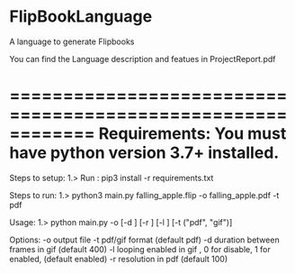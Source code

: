 # FlipBookLanguage
A language to generate Flipbooks

You can find the Language description and featues in ProjectReport.pdf


============================================================
Requirements:
You must have python version 3.7+ installed.
============================================================

Steps to setup:
1.> Run : pip3 install -r requirements.txt

Steps to run:
1.>  python3 main.py falling_apple.flip -o falling_apple.pdf -t pdf

Usage:
1.> python main.py <input-file> -o <output-file> [-d <int>] [-r <int>] [-l <int>] [-t ("pdf", "gif")] 

Options:                                                                                             -o output file                                                                                       -t pdf/gif format (default pdf)                                                                      -d duration between frames in gif (default 400)                                                      -l looping enabled in gif , 0 for disable, 1 for enabled, (default enabled)                          -r resolution in pdf (default 100)     
